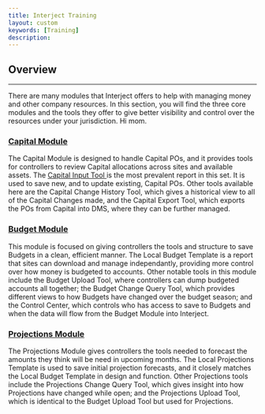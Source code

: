 ```yaml
---
title: Interject Training
layout: custom
keywords: [Training]
description: 
---
```

##  **Overview**
---

There are many modules that Interject offers to help with managing money and other company resources. In this section, you will find the three core modules and the tools they offer to give better visibility and control over the resources under your jurisdiction. Hi mom.

###  [ Capital Module ](/bApps/InterjectTraining/Capital/CapitalModule.html)

The Capital Module is designed to handle Capital POs, and it provides tools for controllers to review Capital allocations across sites and available assets. The [ Capital Input Tool ](/bApps/InterjectTraining/Capital/CapitalInputReport.html) is the most prevalent report in this set. It is used to save new, and to update existing, Capital POs. Other tools available here are the Capital Change History Tool, which gives a historical view to all of the Capital Changes made, and the Capital Export Tool, which exports the POs from Capital into DMS, where they can be further managed.

###  [ Budget Module ](/bApps/InterjectTraining/Budget/BudgetModule.html)

This module is focused on giving controllers the tools and structure to save Budgets in a clean, efficient manner. The Local Budget Template is a report that sites can download and manage independantly, providing more control over how money is budgeted to accounts. Other notable tools in this module include the Budget Upload Tool, where controllers can dump budgeted accounts all together; the Budget Change Query Tool, which provides different views to how Budgets have changed over the budget season; and the Control Center, which controls who has access to save to Budgets and when the data will flow from the Budget Module into Interject.

###  [ Projections Module ](/bApps/InterjectTraining/Projections/ProjectionsModule.html)

The Projections Module gives controllers the tools needed to forecast the amounts they think will be need in upcoming months. The Local Projections Template is used to save initial projection forecasts, and it closely matches the Local Budget Template in design and function. Other Projections tools include the Projections Change Query Tool, which gives insight into how Projections have changed while open; and the Projections Upload Tool, which is identical to the Budget Upload Tool but used for Projections.
